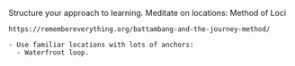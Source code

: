
Structure your approach to learning.
Meditate on locations:
    Method of Loci

    https://remembereverything.org/battambang-and-the-journey-method/

    - Use familiar locations with lots of anchors:
      - Waterfront loop.
